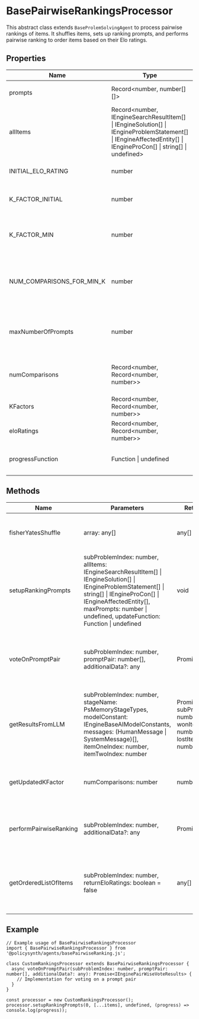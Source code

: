 # BasePairwiseRankingsProcessor

This abstract class extends `BaseProlemSolvingAgent` to process pairwise rankings of items. It shuffles items, sets up ranking prompts, and performs pairwise ranking to order items based on their Elo ratings.

## Properties

| Name                     | Type                                                                 | Description                                                                 |
|--------------------------|----------------------------------------------------------------------|-----------------------------------------------------------------------------|
| prompts                  | Record<number, number[][]>                                           | Stores prompts for comparisons.                                             |
| allItems                 | Record<number, IEngineSearchResultItem[] \| IEngineSolution[] \| IEngineProblemStatement[] \| IEngineAffectedEntity[] \| IEngineProCon[] \| string[] \| undefined> | Stores all items to be ranked.                                              |
| INITIAL_ELO_RATING       | number                                                               | The initial Elo rating for items.                                           |
| K_FACTOR_INITIAL         | number                                                               | The initial K-factor for Elo rating calculations.                           |
| K_FACTOR_MIN             | number                                                               | The minimum K-factor for Elo rating calculations.                           |
| NUM_COMPARISONS_FOR_MIN_K| number                                                               | The number of comparisons for the K-factor to reach its minimum.            |
| maxNumberOfPrompts       | number                                                               | The maximum number of prompts for pairwise ranking.                         |
| numComparisons           | Record<number, Record<number, number>>                               | Tracks the number of comparisons for each item.                             |
| KFactors                 | Record<number, Record<number, number>>                               | Stores K-factors for each item.                                             |
| eloRatings               | Record<number, Record<number, number>>                               | Stores Elo ratings for each item.                                           |
| progressFunction         | Function \| undefined                                                | An optional function to report progress.                                    |

## Methods

| Name                     | Parameters                                                                                                                                                                                                 | Return Type                             | Description                                                                                   |
|--------------------------|--------------------------------------------------------------------------------------------------------------------------------------------------------------------------------------------------------------|-----------------------------------------|-----------------------------------------------------------------------------------------------|
| fisherYatesShuffle       | array: any[]                                                                                                                                                                                                 | any[]                                   | Shuffles an array using the Fisher-Yates algorithm.                                           |
| setupRankingPrompts      | subProblemIndex: number, allItems: IEngineSearchResultItem[] \| IEngineSolution[] \| IEngineProblemStatement[] \| string[] \| IEngineProCon[] \| IEngineAffectedEntity[], maxPrompts: number \| undefined, updateFunction: Function \| undefined | void                                    | Sets up ranking prompts for a given sub-problem.                                              |
| voteOnPromptPair         | subProblemIndex: number, promptPair: number[], additionalData?: any                                                                                                                                          | Promise<IEnginePairWiseVoteResults>    | Abstract method to be implemented by subclasses for voting on a prompt pair.                 |
| getResultsFromLLM        | subProblemIndex: number, stageName: PsMemoryStageTypes, modelConstant: IEngineBaseAIModelConstants, messages: (HumanMessage \| SystemMessage)[], itemOneIndex: number, itemTwoIndex: number                   | Promise<{ subProblemIndex: number, wonItemIndex: number, lostItemIndex: number }> | Gets results from a language model for a given prompt pair.                                   |
| getUpdatedKFactor        | numComparisons: number                                                                                                                                                                                       | number                                  | Calculates the updated K-factor based on the number of comparisons.                           |
| performPairwiseRanking   | subProblemIndex: number, additionalData?: any                                                                                                                                                                | Promise<void>                           | Performs pairwise ranking for all items in a given sub-problem.                               |
| getOrderedListOfItems    | subProblemIndex: number, returnEloRatings: boolean = false                                                                                                                                                    | any[]                                   | Returns the ordered list of items based on Elo ratings, optionally including the ratings.    |

## Example

```
// Example usage of BasePairwiseRankingsProcessor
import { BasePairwiseRankingsProcessor } from '@policysynth/agents/basePairwiseRanking.js';

class CustomRankingsProcessor extends BasePairwiseRankingsProcessor {
  async voteOnPromptPair(subProblemIndex: number, promptPair: number[], additionalData?: any): Promise<IEnginePairWiseVoteResults> {
    // Implementation for voting on a prompt pair
  }
}

const processor = new CustomRankingsProcessor();
processor.setupRankingPrompts(0, [...items], undefined, (progress) => console.log(progress));
```